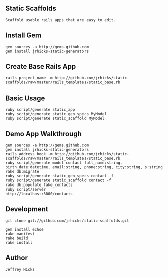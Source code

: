 ## Static Scaffolds

    Scaffold usable rails apps that are easy to edit.

## Install Gem

    gem sources -a http://gems.github.com 
    gem install jrhicks-static-generators

## Create Base Rails App

    rails project_name -m http://github.com/jrhicks/static-scaffolds/raw/master/rails_templates/static_base.rb

## Basic Usage

    ruby script/generate static_app
    ruby script/generate static_gen_specs MyModel
    ruby script/generate static_scaffold MyModel

## Demo App Walkthrough

    gem sources -a http://gems.github.com 
    gem install jrhicks-static-generators		
    rails address_book -m http://github.com/jrhicks/static-scaffolds/raw/master/rails_templates/static_base.rb
    ruby script/generate model contact full_name:string, birth_date:datetime, email:string, phone:string, city:string, s:string
    rake db:migrate
    ruby script/generate static_gen_specs contact -f
    ruby script/generate static_scaffold contact -f
    rake db:populate_fake_contacts
    ruby script/server
    http://localhost:3000/contacts

## Development

    git clone git://github.com/jrhicks/static-scaffolds.git     

    gem install echoe
    rake manifest
    rake build
    rake install

## Author

    Jeffrey Hicks

